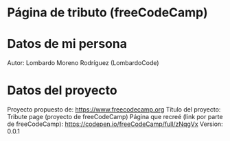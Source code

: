 # Página de tributo (freeCodeCamp)

# Datos de mi persona
Autor: Lombardo Moreno Rodríguez (LombardoCode)


# Datos del proyecto
Proyecto propuesto de: https://www.freecodecamp.org
Título del proyecto: Tribute page (proyecto de freeCodeCamp)
Página que recreé (link por parte de freeCodeCamp): https://codepen.io/freeCodeCamp/full/zNqgVx
Version: 0.0.1


